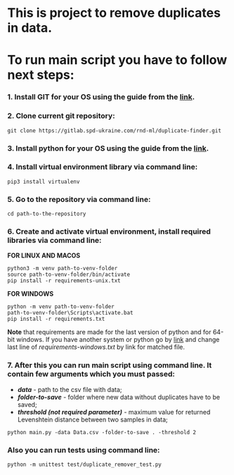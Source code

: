 # This is project to remove duplicates in data.
# To run main script you have to follow next steps:
### 1. Install GIT for your OS using the guide from the [link](https://www.atlassian.com/git/tutorials/install-git).
### 2. Clone current git repository:
```
git clone https://gitlab.spd-ukraine.com/rnd-ml/duplicate-finder.git
```
### 3. Install python for your OS using the guide from the [link](https://realpython.com/installing-python).
### 4. Install virtual environment library via command line:
```
pip3 install virtualenv
```
### 5. Go to the repository via command line:
```
cd path-to-the-repository
```
### 6. Create and activate virtual environment, install required libraries via command line:
**FOR LINUX AND MACOS**
```
python3 -m venv path-to-venv-folder
source path-to-venv-folder/bin/activate
pip install -r requirements-unix.txt
```
**FOR WINDOWS**
```
python -m venv path-to-venv-folder
path-to-venv-folder\Scripts\activate.bat
pip install -r requirements.txt
```
**Note** that requirements are made for the last version of python and for 64-bit windows. If you have another system or python go by [link](https://www.lfd.uci.edu/~gohlke/pythonlibs/#python-levenshtein) and change last line of _requirements-windows.txt_ by link for matched file.
### 7. After this you can run main script using command line. It contain few arguments which you must passed:
- **_data_** - path to the csv file with data;
- **_folder-to-save_** - folder where new data without duplicates have to be saved;
- **_threshold (not required parameter)_** - maximum value for returned Levenshtein distance between two samples in data;
```
python main.py -data Data.csv -folder-to-save . -threshold 2
```
### Also you can run tests using command line:
```
python -m unittest test/duplicate_remover_test.py
```